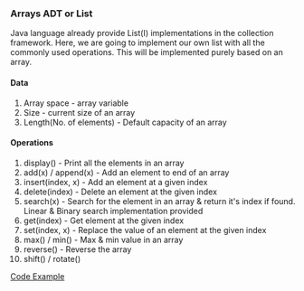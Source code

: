 ### Arrays ADT or List

Java language already provide List(I) implementations in the collection framework. Here, we are going to implement our 
own list with all the commonly used operations. This will be implemented purely based on an array.

#### Data
1. Array space - array variable
2. Size - current size of an array
3. Length(No. of elements) - Default capacity of an array

#### Operations
1. display() - Print all the elements in an array
2. add(x) / append(x) - Add an element to end of an array
3. insert(index, x) - Add an element at a given index
4. delete(index) - Delete an element at the given index
5. search(x) - Search for the element in an array & return it's index if found. Linear & Binary search implementation provided
6. get(index) - Get element at the given index
7. set(index, x) - Replace the value of an element at the given index
8. max() / min() - Max & min value in an array
9. reverse() - Reverse the array
10. shift() / rotate()


[Code Example](../src/com/suraj/list/Demo.java)

